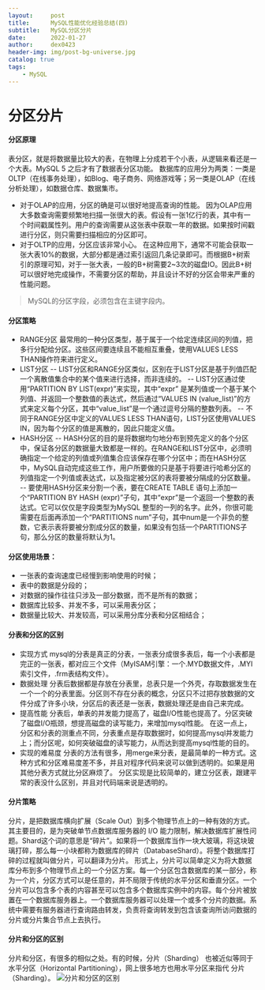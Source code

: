 ```yaml
---
layout:     post
title:      MySQL性能优化经验总结(四)
subtitle:   MySQL分区分片
date:       2022-01-27
author:     dex0423
header-img: img/post-bg-universe.jpg
catalog: true
tags:
    - MySQL
---
```



# 分区分片

#### 分区原理
表分区，就是将数据量比较大的表，在物理上分成若干个小表，从逻辑来看还是一个大表。MySQL 5 之后才有了数据表分区功能。
数据库的应用分为两类：一类是OLTP（在线事务处理），如Blog、电子商务、网络游戏等；另一类是OLAP（在线分析处理），如数据仓库、数据集市。
- 对于OLAP的应用，分区的确是可以很好地提高查询的性能。
  因为OLAP应用大多数查询需要频繁地扫描一张很大的表。假设有一张1亿行的表，其中有一个时间戳属性列。用户的查询需要从这张表中获取一年的数据。如果按时间戳进行分区，则只需要扫描相应的分区即可。
- 对于OLTP的应用，分区应该非常小心。
  在这种应用下，通常不可能会获取一张大表10%的数据，大部分都是通过索引返回几条记录即可。而根据B+树索引的原理可知，对于一张大表，一般的B+树需要2~3次的磁盘IO。因此B+树可以很好地完成操作，不需要分区的帮助，并且设计不好的分区会带来严重的性能问题。
>MySQL的分区字段，必须包含在主键字段内。
#### 分区策略
- RANGE分区
  最常用的一种分区类型，基于属于一个给定连续区间的列值，把多行分配给分区。这些区间要连续且不能相互重叠，使用VALUES LESS THAN操作符来进行定义。
- LIST分区
  -- LIST分区和RANGE分区类似，区别在于LIST分区是基于列值匹配一个离散值集合中的某个值来进行选择，而非连续的。
  -- LIST分区通过使用“PARTITION BY LIST(expr)”来实现，其中“expr” 是某列值或一个基于某个列值、并返回一个整数值的表达式，然后通过“VALUES IN (value_list)”的方式来定义每个分区，其中“value_list”是一个通过逗号分隔的整数列表。
  -- 不同于RANGE分区中定义的VALUES LESS THAN语句，LIST分区使用VALUES IN，因为每个分区的值是离散的，因此只能定义值。
- HASH分区
  -- HASH分区的目的是将数据均匀地分布到预先定义的各个分区中，保证各分区的数据量大致都是一样的。在RANGE和LIST分区中，必须明确指定一个给定的列值或列值集合应该保存在哪个分区中；而在HASH分区中，MySQL自动完成这些工作，用户所要做的只是基于将要进行哈希分区的列值指定一个列值或表达式，以及指定被分区的表将要被分隔成的分区数量。
  -- 要使用HASH分区来分割一个表，要在CREATE TABLE 语句上添加一个“PARTITION BY HASH (expr)”子句，其中“expr”是一个返回一个整数的表达式。它可以仅仅是字段类型为MySQL 整型的一列的名字。此外，你很可能需要在后面再添加一个“PARTITIONS num”子句，其中num是一个非负的整数，它表示表将要被分割成分区的数量，如果没有包括一个PARTITIONS子句，那么分区的数量将默认为1。
#### 分区使用场景：
- 一张表的查询速度已经慢到影响使用的时候；
- 表中的数据是分段的；
- 对数据的操作往往只涉及一部分数据，而不是所有的数据；
- 数据库比较多、并发不多，可以采用表分区；
- 数据量比较大、并发较高，可以采用分库分表和分区相结合；
#### 分表和分区的区别
- 实现方式
  mysql的分表是真正的分表，一张表分成很多表后，每一个小表都是完正的一张表，都对应三个文件（MyISAM引擎：一个.MYD数据文件，.MYI索引文件，.frm表结构文件）。
- 数据处理
  分表后数据都是存放在分表里，总表只是一个外壳，存取数据发生在一个一个的分表里面。分区则不存在分表的概念，分区只不过把存放数据的文件分成了许多小块，分区后的表还是一张表，数据处理还是由自己来完成。
- 提高性能
  分表后，单表的并发能力提高了，磁盘I/O性能也提高了。分区突破了磁盘I/O瓶颈，想提高磁盘的读写能力，来增加mysql性能。 在这一点上，分区和分表的测重点不同，分表重点是存取数据时，如何提高mysql并发能力上；而分区呢，如何突破磁盘的读写能力，从而达到提高mysql性能的目的。
- 实现的难易度
  分表的方法有很多，用merge来分表，是最简单的一种方式。这种方式和分区难易度差不多，并且对程序代码来说可以做到透明的。如果是用其他分表方式就比分区麻烦了。 分区实现是比较简单的，建立分区表，跟建平常的表没什么区别，并且对代码端来说是透明的。

#### 分片策略
分片，是把数据库横向扩展（Scale Out）到多个物理节点上的一种有效的方式。其主要目的，是为突破单节点数据库服务器的 I/O 能力限制，解决数据库扩展性问题。Shard这个词的意思是“碎片”。如果将一个数据库当作一块大玻璃，将这块玻璃打碎，那么每一小块都称为数据库的碎片（DatabaseShard）。将整个数据库打碎的过程就叫做分片，可以翻译为分片。
形式上，分片可以简单定义为将大数据库分布到多个物理节点上的一个分区方案。每一个分区包含数据库的某一部分，称为一个片，分区方式可以是任意的，并不局限于传统的水平分区和垂直分区。一个分片可以包含多个表的内容甚至可以包含多个数据库实例中的内容。每个分片被放置在一个数据库服务器上。一个数据库服务器可以处理一个或多个分片的数据。系统中需要有服务器进行查询路由转发，负责将查询转发到包含该查询所访问数据的分片或分片集合节点上去执行。

#### 分片和分区的区别
分片和分区，有很多的相似之处。有的时候，分片（Sharding） 也被近似等同于水平分区（Horizontal Partitioning），网上很多地方也用水平分区来指代 分片（Sharding）。
![分片和分区的区别]({{site.baseurl}}/img-post/分片和分区的区别.png)
